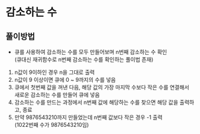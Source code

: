 # 감소하는 수
## 풀이방법
- 큐를 사용하여 감소하는 수를 모두 만들어보며 n번째 감소하는 수 확인    
    (큐대신 재귀함수로 n번째 감소하는 수를 확인하는 풀이법 존재)
1. n값이 9이하인 경우 n을 그대로 출력
2. n값이 9 이상이면 큐에 0 ~ 9까지의 수를 넣음
3. 큐에서 첫번째 값을 꺼낸 다음, 해당 값의 가장 마지막 수보다 작은 수를 연결해서 새로운 감소하는 수를 만들어 큐에 넣음
4. 감소하는 수를 만드는 과정에서 n번째 값에 해당하는 수를 찾으면 해당 값을 출력하고, 종료
5. 만약 9876543210까지 만들었는데 n번째 값보다 작은 경우 -1 출력  
    (1022번째 수가 9876543210임)
